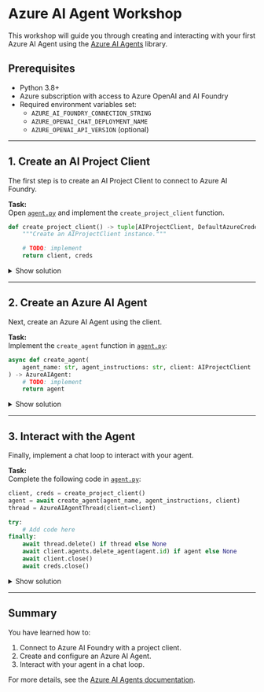 # Azure AI Agent Workshop

This workshop will guide you through creating and interacting with your first Azure AI Agent using the [Azure AI Agents](https://github.com/microsoft/semantic-kernel/blob/main/python/samples/getting_started_with_agents/azure_ai_agent/README.md) library.

## Prerequisites

- Python 3.8+
- Azure subscription with access to Azure OpenAI and AI Foundry
- Required environment variables set:
  - `AZURE_AI_FOUNDRY_CONNECTION_STRING`
  - `AZURE_OPENAI_CHAT_DEPLOYMENT_NAME`
  - `AZURE_OPENAI_API_VERSION` (optional)

---

## 1. Create an AI Project Client

The first step is to create an AI Project Client to connect to Azure AI Foundry.

**Task:**  
Open [`agent.py`](./agent.py) and implement the `create_project_client` function.

```python
def create_project_client() -> tuple[AIProjectClient, DefaultAzureCredential]:
    """Create an AIProjectClient instance."""

    # TODO: implement 
    return client, creds
```

<details>
  <summary>Show solution</summary>

  ```python
  import os
  from azure.identity import DefaultAzureCredential
  from azure.ai.agent import AzureAIAgent, AzureAIAgentSettings

  endpoint = os.environ.get("AZURE_AI_FOUNDRY_CONNECTION_STRING")
  deployment_name = os.environ.get("AZURE_OPENAI_CHAT_DEPLOYMENT_NAME")
  api_version = os.environ.get("AZURE_OPENAI_API_VERSION", None)

  ai_agent_settings = AzureAIAgentSettings(
      endpoint=endpoint,
      model_deployment_name=deployment_name,
      api_version=api_version,
  )

  creds = DefaultAzureCredential()
  client = AzureAIAgent.create_client(
      credential=creds,
      endpoint=ai_agent_settings.endpoint,
      api_version=ai_agent_settings.api_version,
  )
  ```
</details>

---

## 2. Create an Azure AI Agent

Next, create an Azure AI Agent using the client.

**Task:**  
Implement the `create_agent` function in [`agent.py`](./agent.py):

```python
async def create_agent(
    agent_name: str, agent_instructions: str, client: AIProjectClient
) -> AzureAIAgent:
    # TODO: implement
    return agent
```

<details>
  <summary>Show solution</summary>

  ```python
  """Create a Semantic Kernel agent."""
  endpoint = os.environ.get("AZURE_AI_FOUNDRY_CONNECTION_STRING")
  deployment_name = os.environ.get("AZURE_OPENAI_CHAT_DEPLOYMENT_NAME")
  api_version = os.environ.get("AZURE_OPENAI_API_VERSION", None)

  ai_agent_settings = AzureAIAgentSettings(
      endpoint=endpoint,
      model_deployment_name=deployment_name,
      api_version=api_version,
  )

  # Create an agent on the Azure AI agent service
  agent_definition = await client.agents.create_agent(
      model=ai_agent_settings.model_deployment_name,
      name=agent_name,
      instructions=agent_instructions,
  )

  agent = AzureAIAgent(
      client=client,
      definition=agent_definition,
  )
  ```
</details>

---

## 3. Interact with the Agent

Finally, implement a chat loop to interact with your agent.

**Task:**  
Complete the following code in [`agent.py`](./agent.py):

```python
client, creds = create_project_client()
agent = await create_agent(agent_name, agent_instructions, client)
thread = AzureAIAgentThread(client=client)

try:
    # Add code here
finally:
    await thread.delete() if thread else None
    await client.agents.delete_agent(agent.id) if agent else None
    await client.close()
    await creds.close()
```

<details>
  <summary>Show solution</summary>

  ```python
  user_input = (
      "Ask the user how they are doing today and offer to help with anything."
  )
  print("Welcome! (type 'exit' to exit.)")
  try:
      while user_input.lower() != "exit":
          async for agent_response in agent.invoke(messages=user_input, thread=thread):
              print(f"Agent: {agent_response}")
          user_input = input("You: ")
          if not user_input.strip():
              continue
  except KeyboardInterrupt:
      print("\nExiting. Goodbye!")
  ```
</details>

---

## Summary

You have learned how to:

1. Connect to Azure AI Foundry with a project client.
2. Create and configure an Azure AI Agent.
3. Interact with your agent in a chat loop.

For more details, see the [Azure AI Agents documentation](https://github.com/microsoft/semantic-kernel/blob/main/python/samples/getting_started_with_agents/azure_ai_agent/README.md).